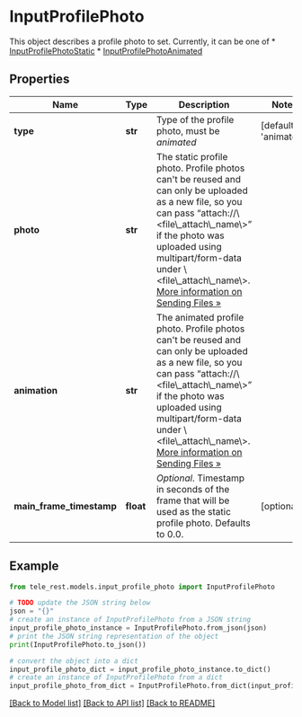 # InputProfilePhoto

This object describes a profile photo to set. Currently, it can be one of  * [InputProfilePhotoStatic](https://core.telegram.org/bots/api/#inputprofilephotostatic) * [InputProfilePhotoAnimated](https://core.telegram.org/bots/api/#inputprofilephotoanimated)

## Properties

Name | Type | Description | Notes
------------ | ------------- | ------------- | -------------
**type** | **str** | Type of the profile photo, must be *animated* | [default to 'animated']
**photo** | **str** | The static profile photo. Profile photos can&#39;t be reused and can only be uploaded as a new file, so you can pass “attach://\\&lt;file\\_attach\\_name\\&gt;” if the photo was uploaded using multipart/form-data under \\&lt;file\\_attach\\_name\\&gt;. [More information on Sending Files »](https://core.telegram.org/bots/api/#sending-files) | 
**animation** | **str** | The animated profile photo. Profile photos can&#39;t be reused and can only be uploaded as a new file, so you can pass “attach://\\&lt;file\\_attach\\_name\\&gt;” if the photo was uploaded using multipart/form-data under \\&lt;file\\_attach\\_name\\&gt;. [More information on Sending Files »](https://core.telegram.org/bots/api/#sending-files) | 
**main_frame_timestamp** | **float** | *Optional*. Timestamp in seconds of the frame that will be used as the static profile photo. Defaults to 0.0. | [optional] 

## Example

```python
from tele_rest.models.input_profile_photo import InputProfilePhoto

# TODO update the JSON string below
json = "{}"
# create an instance of InputProfilePhoto from a JSON string
input_profile_photo_instance = InputProfilePhoto.from_json(json)
# print the JSON string representation of the object
print(InputProfilePhoto.to_json())

# convert the object into a dict
input_profile_photo_dict = input_profile_photo_instance.to_dict()
# create an instance of InputProfilePhoto from a dict
input_profile_photo_from_dict = InputProfilePhoto.from_dict(input_profile_photo_dict)
```
[[Back to Model list]](../README.md#documentation-for-models) [[Back to API list]](../README.md#documentation-for-api-endpoints) [[Back to README]](../README.md)


